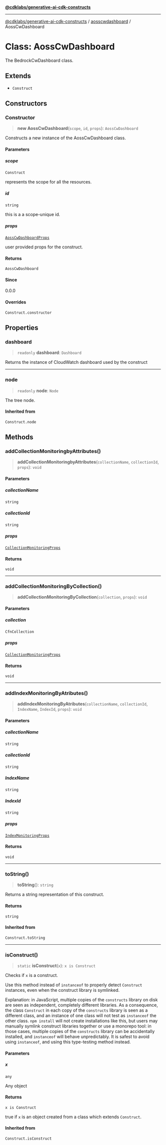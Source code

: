 [**@cdklabs/generative-ai-cdk-constructs**](../../../../README.md)

***

[@cdklabs/generative-ai-cdk-constructs](../../../../README.md) / [aosscwdashboard](../README.md) / AossCwDashboard

# Class: AossCwDashboard

The BedrockCwDashboard class.

## Extends

- `Construct`

## Constructors

### Constructor

> **new AossCwDashboard**(`scope`, `id`, `props`): `AossCwDashboard`

Constructs a new instance of the AossCwDashboard class.

#### Parameters

##### scope

`Construct`

represents the scope for all the resources.

##### id

`string`

this is a a scope-unique id.

##### props

[`AossCwDashboardProps`](../interfaces/AossCwDashboardProps.md)

user provided props for the construct.

#### Returns

`AossCwDashboard`

#### Since

0.0.0

#### Overrides

`Construct.constructor`

## Properties

### dashboard

> `readonly` **dashboard**: `Dashboard`

Returns the instance of CloudWatch dashboard used by the construct

***

### node

> `readonly` **node**: `Node`

The tree node.

#### Inherited from

`Construct.node`

## Methods

### addCollectionMonitoringbyAttributes()

> **addCollectionMonitoringbyAttributes**(`collectionName`, `collectionId`, `props`): `void`

#### Parameters

##### collectionName

`string`

##### collectionId

`string`

##### props

[`CollectionMonitoringProps`](../interfaces/CollectionMonitoringProps.md)

#### Returns

`void`

***

### addCollectionMonitoringByCollection()

> **addCollectionMonitoringByCollection**(`collection`, `props`): `void`

#### Parameters

##### collection

`CfnCollection`

##### props

[`CollectionMonitoringProps`](../interfaces/CollectionMonitoringProps.md)

#### Returns

`void`

***

### addIndexMonitoringByAtributes()

> **addIndexMonitoringByAtributes**(`collectionName`, `collectionId`, `IndexName`, `IndexId`, `props`): `void`

#### Parameters

##### collectionName

`string`

##### collectionId

`string`

##### IndexName

`string`

##### IndexId

`string`

##### props

[`IndexMonitoringProps`](../interfaces/IndexMonitoringProps.md)

#### Returns

`void`

***

### toString()

> **toString**(): `string`

Returns a string representation of this construct.

#### Returns

`string`

#### Inherited from

`Construct.toString`

***

### isConstruct()

> `static` **isConstruct**(`x`): `x is Construct`

Checks if `x` is a construct.

Use this method instead of `instanceof` to properly detect `Construct`
instances, even when the construct library is symlinked.

Explanation: in JavaScript, multiple copies of the `constructs` library on
disk are seen as independent, completely different libraries. As a
consequence, the class `Construct` in each copy of the `constructs` library
is seen as a different class, and an instance of one class will not test as
`instanceof` the other class. `npm install` will not create installations
like this, but users may manually symlink construct libraries together or
use a monorepo tool: in those cases, multiple copies of the `constructs`
library can be accidentally installed, and `instanceof` will behave
unpredictably. It is safest to avoid using `instanceof`, and using
this type-testing method instead.

#### Parameters

##### x

`any`

Any object

#### Returns

`x is Construct`

true if `x` is an object created from a class which extends `Construct`.

#### Inherited from

`Construct.isConstruct`
